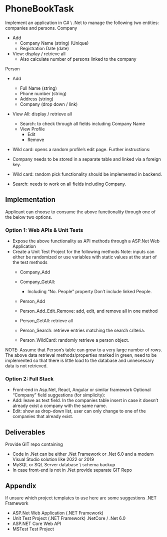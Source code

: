 # PhoneBookTask

Implement an application in C# \ .Net to manage the following two entities: companies and persons.
Company
- Add
  - Company Name (string) (Unique)
  - Registration Date (date)
- View: display / retrieve all
  - Also calculate number of persons linked to the company

Person
- Add
  - Full Name (string)
  - Phone number (string)
  - Address (string)
  - Company (drop down / link)
- View All: display / retrieve all
  - Search: to check through all fields including Company Name
  - View Profile
    - Edit
    - Remove

- Wild card: opens a random profile’s edit page.
Further instructions:
- Company needs to be stored in a separate table and linked via a foreign key.
- Wild card: random pick functionality should be implemented in backend.
- Search: needs to work on all fields including Company.

## Implementation
Applicant can choose to consume the above functionality through one of the below two options.
### Option 1: Web APIs & Unit Tests
- Expose the above functionality as API methods through a ASP.Net Web Application
- Create a Unit Test Project for the following methods
Note: inputs can either be randomized or use variables with static values at the start of the
test methods
  - Company_Add
  - Company_GetAll:
    - Including “No. People” property
Don’t include linked People.

  - Person_Add
  - Person_Add_Edit_Remove: add, edit, and remove all in one method
  - Person_GetAll: retrieve all
  - Person_Search: retrieve entries matching the search criteria.
  - Person_WildCard: randomly retrieve a person object.

NOTE: Assume that Person’s table can grow to a very large number of rows. The above data retrieval
methods/properties marked in green, need to be implemented so that there is little load to the
database and unnecessary data is not retrieved.
### Option 2: Full Stack
- Front-end in Asp.Net, React, Angular or similar framework
Optional “Company” field suggestions (for simplicity):
- Add: leave as text field. In the companies table insert in case it doesn’t already exist a
company with the same name.
- Edit: show as drop-down list, user can only change to one of the companies that already
exist.

## Deliverables
Provide GIT repo containing
- Code in .Net can be either .Net Framework or .Net 6.0 and a modern Visual Studio solution
like 2022 or 2019
- MySQL or SQL Server database \ schema backup
- In case front-end is not in .Net provide separate GIT Repo
## Appendix
If unsure which project templates to use here are some suggestions
.NET Framework
- ASP.Net Web Application (.NET Framework)
- Unit Test Project (.NET Framework)
.NetCore / .Net 6.0
- ASP.NET Core Web API
- MSTest Test Project
